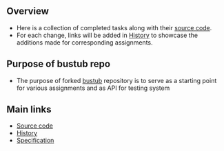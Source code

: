 ## Overview

- Here is a collection of completed tasks along with their [source code](https://github.com/NJrslv/bustub).
- For each change, links will be added in [History](https://github.com/NJrslv/Distributed-and-Database-Systems/blob/main/CMU-assignments/History.md) to showcase the additions made for corresponding assignments.

## Purpose of bustub repo

- The purpose of forked [bustub](https://github.com/NJrslv/bustub) repository is to serve as a starting point for various assignments and as API for testing system

## Main links
- [Source code](https://github.com/NJrslv/bustub)
- [History](https://github.com/NJrslv/Distributed-and-Database-Systems/blob/main/CMU-assignments/History.md)
- [Specification](https://15445.courses.cs.cmu.edu/spring2023/assignments.html)
